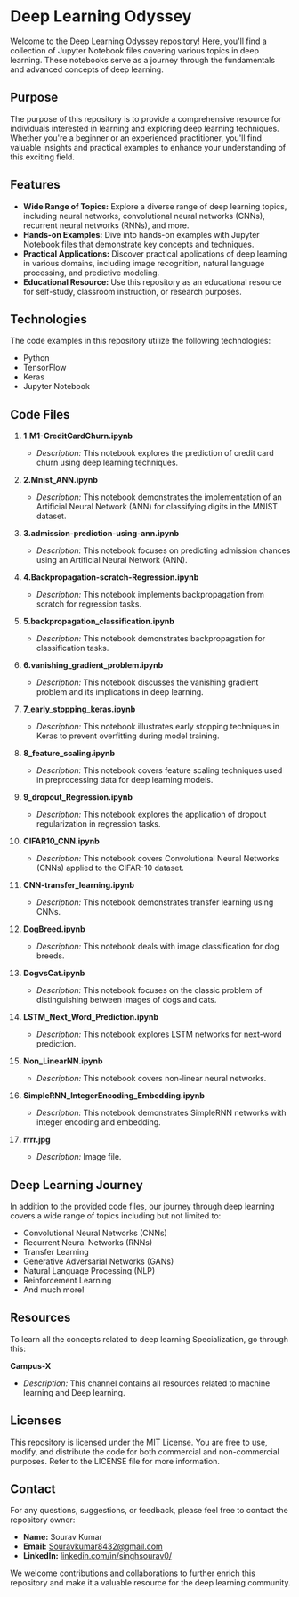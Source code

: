 # Deep Learning Odyssey

Welcome to the Deep Learning Odyssey repository! Here, you'll find a collection of Jupyter Notebook files covering various topics in deep learning. These notebooks serve as a journey through the fundamentals and advanced concepts of deep learning.

## Purpose

The purpose of this repository is to provide a comprehensive resource for individuals interested in learning and exploring deep learning techniques. Whether you're a beginner or an experienced practitioner, you'll find valuable insights and practical examples to enhance your understanding of this exciting field.

## Features

- **Wide Range of Topics:** Explore a diverse range of deep learning topics, including neural networks, convolutional neural networks (CNNs), recurrent neural networks (RNNs), and more.
- **Hands-on Examples:** Dive into hands-on examples with Jupyter Notebook files that demonstrate key concepts and techniques.
- **Practical Applications:** Discover practical applications of deep learning in various domains, including image recognition, natural language processing, and predictive modeling.
- **Educational Resource:** Use this repository as an educational resource for self-study, classroom instruction, or research purposes.

## Technologies

The code examples in this repository utilize the following technologies:

- Python
- TensorFlow
- Keras
- Jupyter Notebook

## Code Files

1. **1.M1-CreditCardChurn.ipynb**
   - *Description:* This notebook explores the prediction of credit card churn using deep learning techniques.

2. **2.Mnist_ANN.ipynb**
   - *Description:* This notebook demonstrates the implementation of an Artificial Neural Network (ANN) for classifying digits in the MNIST dataset.

3. **3.admission-prediction-using-ann.ipynb**
   - *Description:* This notebook focuses on predicting admission chances using an Artificial Neural Network (ANN).

4. **4.Backpropagation-scratch-Regression.ipynb**
   - *Description:* This notebook implements backpropagation from scratch for regression tasks.

5. **5.backpropagation_classification.ipynb**
   - *Description:* This notebook demonstrates backpropagation for classification tasks.

6. **6.vanishing_gradient_problem.ipynb**
   - *Description:* This notebook discusses the vanishing gradient problem and its implications in deep learning.

7. **7_early_stopping_keras.ipynb**
   - *Description:* This notebook illustrates early stopping techniques in Keras to prevent overfitting during model training.

8. **8_feature_scaling.ipynb**
   - *Description:* This notebook covers feature scaling techniques used in preprocessing data for deep learning models.

9. **9_dropout_Regression.ipynb**
   - *Description:* This notebook explores the application of dropout regularization in regression tasks.

10. **CIFAR10_CNN.ipynb**
    - *Description:* This notebook covers Convolutional Neural Networks (CNNs) applied to the CIFAR-10 dataset.

11. **CNN-transfer_learning.ipynb**
    - *Description:* This notebook demonstrates transfer learning using CNNs.

12. **DogBreed.ipynb**
    - *Description:* This notebook deals with image classification for dog breeds.

13. **DogvsCat.ipynb**
    - *Description:* This notebook focuses on the classic problem of distinguishing between images of dogs and cats.

14. **LSTM_Next_Word_Prediction.ipynb**
    - *Description:* This notebook explores LSTM networks for next-word prediction.

15. **Non_LinearNN.ipynb**
    - *Description:* This notebook covers non-linear neural networks.

16. **SimpleRNN_IntegerEncoding_Embedding.ipynb**
    - *Description:* This notebook demonstrates SimpleRNN networks with integer encoding and embedding.

17. **rrrr.jpg**
    - *Description:* Image file.

## Deep Learning Journey

In addition to the provided code files, our journey through deep learning covers a wide range of topics including but not limited to:

- Convolutional Neural Networks (CNNs)
- Recurrent Neural Networks (RNNs)
- Transfer Learning
- Generative Adversarial Networks (GANs)
- Natural Language Processing (NLP)
- Reinforcement Learning
- And much more!

## Resources

To learn all the concepts related to deep learning Specialization, go through this:

**Campus-X**
- *Description:* This channel contains all resources related to machine learning and Deep learning.

## Licenses

This repository is licensed under the MIT License. You are free to use, modify, and distribute the code for both commercial and non-commercial purposes. Refer to the LICENSE file for more information.

## Contact

For any questions, suggestions, or feedback, please feel free to contact the repository owner:

- **Name:** Sourav Kumar
- **Email:** Souravkumar8432@gmail.com
- **LinkedIn:** [linkedin.com/in/singhsourav0/](https://www.linkedin.com/in/singhsourav0/)

We welcome contributions and collaborations to further enrich this repository and make it a valuable resource for the deep learning community.
